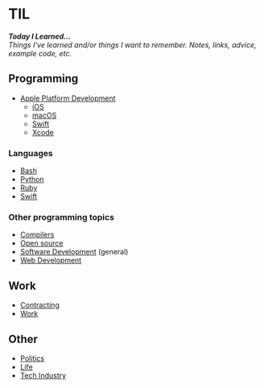 # TIL

*__Today I Learned...__<br/>Things I've learned and/or things I want to remember. Notes, links, advice, example code, etc.*

## Programming

- [Apple Platform Development](./apple_platform)
    - [iOS](./ios)
    - [macOS](./macos)
    - [Swift](./swift)
    - [Xcode](./xcode)

### Languages

- [Bash](./bash)
- [Python](./python)
- [Ruby](./ruby)
- [Swift](./swift)

### Other programming topics

- [Compilers](./compilers)
- [Open source](./opensource)
- [Software Development](./software_dev) (general)
- [Web Development](./web_dev)

## Work

- [Contracting](./contracting)
- [Work](./work)

## Other

- [Politics](./politics)
- [Life](./life)
- [Tech Industry](./tech_industry)
